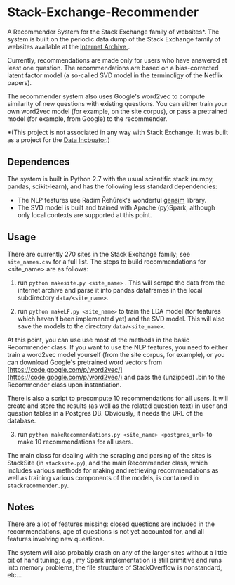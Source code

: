 # Stack-Exchange-Recommender

A Recommender System for the Stack Exchange family of websites*. The system is built on the periodic data dump of the Stack Exchange family of websites available at the [Internet Archive ](https://archive.org/details/stackexchange). 

Currently, recommendations are made only for users who have answered at least one question. The recommendations are based on a bias-corrected latent factor model (a so-called SVD model in the terminoligy of the Netflix papers). 

The recommender system also uses Google's word2vec to compute similarity of new questions with existing questions. You can either train your own word2vec model (for example, on the site corpus), or pass a pretrained model (for example, from Google) to the recommender.

*(This project is not associated in any way with Stack Exchange. It was built as a project for the [Data Incbuator](https://www.thedataincubator.com/).)

## Dependences

The system is built in Python 2.7 with the usual scientific stack (numpy, pandas, scikit-learn), and has the following less standard dependencies:

- The NLP features use Radim Řehůřek's wonderful [gensim](https://radimrehurek.com/gensim/index.html) library.
- The SVD model is built and trained with Apache (py)Spark, although only local contexts are supported at this point. 

## Usage

There are currently 270 sites in the Stack Exchange family; see `site_names.csv` for a full list. The steps to build recommendations for <site_name> are as follows:

1. run `python makesite.py <site_name>` . This will scrape the data from the internet archive and parse it into pandas dataframes in the local subdirectory `data/<site_name>`.

2. run `python makeLF.py <site_name>` to train the LDA model (for features which haven't been implemented yet) and the SVD model. This will also save the models to the directory `data/<site_name>`.

At this point, you can use use most of the methods in the basic Recommender class. If you want to use the NLP features, you need to either train a word2vec model yourself (from the site corpus, for example), or you can download Google's pretrained word vectors from [https://code.google.com/p/word2vec/](https://code.google.com/p/word2vec/) and pass the (unzipped) .bin to the Recommender class upon instantiation.

There is also a script to precompute 10 recommendations for all users. It will create and store the results (as well as the related question text) in user and question tables in a Postgres DB. Obviously, it needs the URL of the database.

3. run `python makeRecommendations.py <site_name> <postgres_url>` to make 10 recommendations for all users.

The main class for dealing with the scraping and parsing of the sites is StackSite (in `stacksite.py`), and the main Recommender class, which includes various methods for making and retrieving recommendations as well as training various components of the models, is contained in `stackrecommender.py`.

## Notes

There are a lot of features missing: closed questions are included in the recommendations, age of questions is not yet accounted for, and all features involving new questions.

The system will also probably crash on any of the larger sites without a little bit of hand tuning; e.g., my Spark implementation is still primitive and runs into memory problems, the file structure of StackOverflow is nonstandard, etc...
